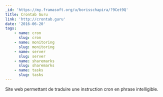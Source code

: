 ```yaml
---
_id: 'https://my.framasoft.org/u/borisschapira/?9Cet9Q'
title: Crontab Guru
link: 'http://crontab.guru'
date: '2016-06-20'
tags:
    - name: cron
      slug: cron
    - name: monitoring
      slug: monitoring
    - name: server
      slug: server
    - name: sharemarks
      slug: sharemarks
    - name: tasks
      slug: tasks
---
```


<div class="markdown"><p>Site web permettant de traduire une instruction cron en phrase intelligible.
</p></div>
